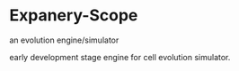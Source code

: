 # Expanery-Scope
an evolution engine/simulator

early development stage engine for cell evolution simulator. 
